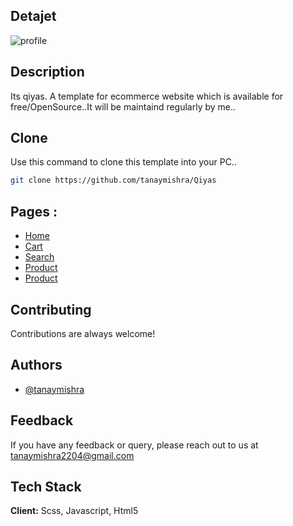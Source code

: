 
## Detajet
![profile](https://i.ibb.co/Jd1QDqw/gsp.png)


## Description 
Its qiyas. A template for ecommerce website which is available for free/OpenSource..It will be maintaind regularly by me..
## Clone 
Use this command to clone this template into your PC..
```bash
git clone https://github.com/tanaymishra/Qiyas
```
## Pages :
*  [Home]("https://624ae6d0f56ddd005f12b35a--genuine-heliotrope-613507.netlify.app/")
*  [Cart]("https://624ae6d0f56ddd005f12b35a--genuine-heliotrope-613507.netlify.app/checkout")
*  [Search]("https://624ae6d0f56ddd005f12b35a--genuine-heliotrope-613507.netlify.app/spod")
*  [Product]("https://624ae6d0f56ddd005f12b35a--genuine-heliotrope-613507.netlify.app/product")
*  [Product]("https://624ae6d0f56ddd005f12b35a--genuine-heliotrope-613507.netlify.app/login")
## Contributing

Contributions are always welcome!


## Authors

- [@tanaymishra](https://www.github.com/tanaymishra)


## Feedback

If you have any feedback or query, please reach out to us at tanaymishra2204@gmail.com


## Tech Stack

**Client:** Scss, Javascript, Html5

